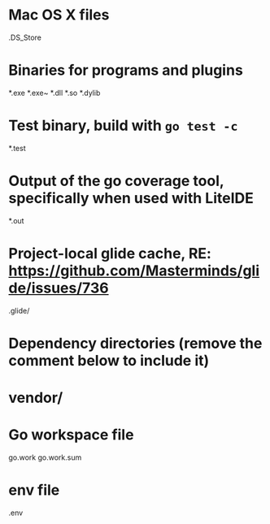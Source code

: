 # Mac OS X files
.DS_Store

# Binaries for programs and plugins
*.exe
*.exe~
*.dll
*.so
*.dylib

# Test binary, build with `go test -c`
*.test

# Output of the go coverage tool, specifically when used with LiteIDE
*.out

# Project-local glide cache, RE: https://github.com/Masterminds/glide/issues/736
.glide/

# Dependency directories (remove the comment below to include it)
# vendor/

# Go workspace file
go.work
go.work.sum

# env file
.env